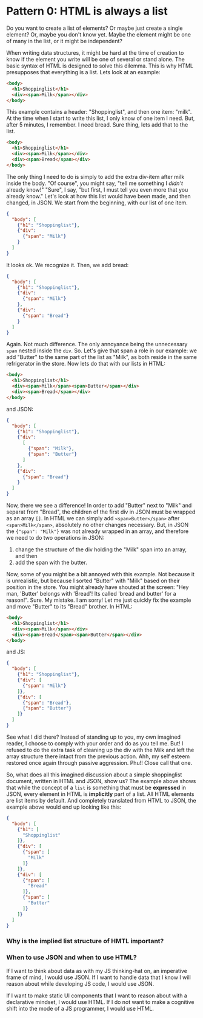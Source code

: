 # Pattern 0: HTML is always a list

Do you want to create a list of elements? Or maybe just create a single element? 
Or, maybe you don't know yet. Maybe the element might be one of many in the list, 
or it might be independent?

When writing data structures, it might be hard at the time of creation to know if
the element you write will be one of several or stand alone.
The basic syntax of HTML is designed to solve this dilemma. This is why
HTML presupposes that everything is a list. Lets look at an example:

```html
<body>
  <h1>Shoppinglist</h1>
  <div><span>Milk</span></div>
</body>
```
This example contains a header: "Shoppinglist", and then one item: "milk".
At the time when I start to write this list, I only know of one item I need.
But, after 5 minutes, I remember. I need bread. Sure thing, lets add that to the list.
```html
<body>
  <h1>Shoppinglist</h1>
  <div><span>Milk</span></div>
  <div><span>Bread</span></div>
</body>
```
The only thing I need to do is simply to add the extra div-item after milk inside the body.
"Of course", you might say, "tell me something I *didn't* already know!"
"Sure", I say, "but first, I must tell you even more that you already know." 
Let's look at how this list would have been made, and then changed, in JSON.
We start from the beginning, with our list of one item.

```JSON
{
  "body": [
    {"h1": "Shoppinglist"},
    {"div": 
      {"span": "Milk"}
    }
  ]
}
```
It looks ok. We recognize it. Then, we add bread:
```JSON
{
  "body": [
    {"h1": "Shoppinglist"},
    {"div": 
      {"span": "Milk"}
    },
    {"div": 
      {"span": "Bread"}
    }
  ]
}
```
Again. Not much difference. The only annoyance being the unnecessary `span` nested inside the `div`.
So. Let's give that span a role in our example: we add "Butter" to the same part of the list 
as "Milk", as both reside in the same refrigerator in the store. Now lets do that with our lists in HTML:
```html
<body>
  <h1>Shoppinglist</h1>
  <div><span>Milk</span><span>Butter</span></div>
  <div><span>Bread</span></div>
</body>
```
and JSON:
```JSON
{
  "body": [
    {"h1": "Shoppinglist"},
    {"div": 
      [
        {"span": "Milk"},
        {"span": "Butter"}
      ]
    },
    {"div": 
      {"span": "Bread"}
    }
  ]
}
```
Now, there we see a difference! In order to add "Butter" next to "Milk" and separat from "Bread", 
the children of the first div in JSON must be wrapped as an array `[]`.
In HTML we can simply add `<span>Butter</span>` after `<span>Milk</span>`, 
absolutely no other changes necessary.
But, in JSON the `{"span": "Milk"}` was not already wrapped in an array, and 
therefore we need to do two operations in JSON: 
1. change the structure of the div holding the "Milk" span into an array, and then
2. add the span with the butter.

Now, some of you might be a bit annoyed with this example. Not because it is unrealistic, but 
because I sorted "Butter" with "Milk" based on their position in the store.
You might already have shouted at the screen: "Hey man, 'Butter' belongs with 'Bread'! 
Its called 'bread and butter' for a reason!". Sure. My mistake. I am sorry!
Let me just quickly fix the example and move "Butter" to its "Bread" brother. In HTML:
```html
<body>
  <h1>Shoppinglist</h1>
  <div><span>Milk</span></div>
  <div><span>Bread</span><span>Butter</span></div>                                          
</body>
```
and JS:
```json
{
  "body": [
    {"h1": "Shoppinglist"},
    {"div": [
      {"span": "Milk"}
    ]},
    {"div": [
      {"span": "Bread"},
      {"span": "Butter"}
    ]}
  ]
}
```
See what I did there? Instead of standing up to you, my own imagined reader, 
I choose to comply with your order and do as you tell me. But! I refused to do the extra task 
of cleaning up the div with the Milk and left the array structure there intact from the previous action.
Ahh, my self esteem restored once again through passive aggression. Phu!! Close call that one.

So, what does all this imagined discussion about a simple shoppinglist document, 
written in HTML and JSON, show us? The example above shows that while the concept of a `list` 
is something that must be **expressed** in JSON, every element in HTML is **implicitly** part of a list.
All HTML elements are list items by default. And completely translated from HTML to JSON, the 
example above would end up looking like this:
```json
{
  "body": [
    {"h1": [
      "Shoppinglist"
    ]},
    {"div": [
      {"span": [
        "Milk"
      ]}
    ]},
    {"div": [
      {"span": [
        "Bread"
      ]},
      {"span": [
        "Butter"
      ]}
    ]}
  ]
}
```                        
### Why is the implied list structure of HMTL important?


### When to use JSON and when to use HTML?
If I want to think about data as with my JS thinking-hat on, an imperative frame of mind, I would use JSON.
If I want to handle data that I know I will reason about while developing JS code, I would use JSON.

If I want to make static UI components that I want to reason about with a declarative mindset, I would use HTML.
If I do not want to make a cognitive shift into the mode of a JS programmer, I would use HTML.